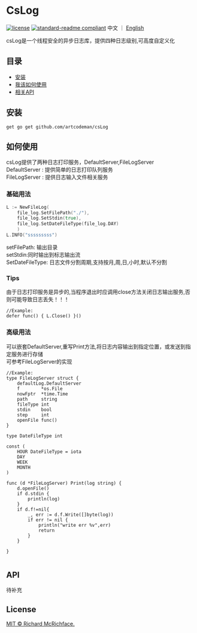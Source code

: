 # CsLog


[![license](https://img.shields.io/github/license/:user/:repo.svg)](LICENSE)
[![standard-readme compliant](https://img.shields.io/badge/readme%20style-standard-brightgreen.svg?style=flat-square)](https://github.com/artcodeman/csLog)
中文 ｜  [English ](README_EN.md)

csLog是一个线程安全的异步日志库，提供四种日志级别,可高度自定义化

## 目录

- [安装](#安装)
- [我该如何使用](#如何使用)
- [相关API](#api)

## 安装


```
get go get github.com/artcodeman/csLog
```


## 如何使用
 csLog提供了两种日志打印服务，DefaultServer,FileLogServer\
 DefaultServer : 提供简单的日志打印队列服务\
 FileLogServer : 提供日志输入文件相关服务
### 基础用法
```go
L := NewFileLog(
	file_log.SetFilePath("./"), 
	file_log.SetStdin(true), 
	file_log.SetDateFileType(file_log.DAY)
	)
L.INFO("sssssssss")
```

setFilePath: 输出目录\
setStdin:同时输出到标志输出流\
SetDateFileType: 日志文件分割周期,支持按月,周,日,小时,默认不分割

### Tips

由于日志打印服务是异步的,当程序退出时应调用close方法关闭日志输出服务,否则可能导致日志丢失！！！
```
//Example:
defer func() { L.Close() }()
```


### 高级用法

可以嵌套DefaultServer,重写Print方法,将日志内容输出到指定位置，或发送到指定服务进行存储\
可参考FileLogServer的实现
```
//Example:
type FileLogServer struct {
	defaultLog.DefaultServer
	f        *os.File
	nowFptr  *time.Time
	path     string
	fileType int
	stdin    bool
	step     int
	openFile func()
}

type DateFileType int

const (
	HOUR DateFileType = iota
	DAY
	WEEK
	MONTH
)

func (d *FileLogServer) Print(log string) {
	d.openFile()
	if d.stdin {
		println(log)
	}
	if d.f!=nil{
		_, err := d.f.Write([]byte(log))
		if err != nil {
			println("write err %v",err)
			return 
		}
	}

}


```



## API

待补充



## License

[MIT © Richard McRichface.](./LICENSE)